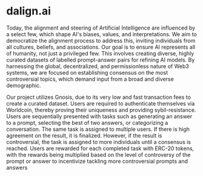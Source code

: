 # dalign.ai

Today, the alignment and steering of Artificial Intelligence are influenced by a select few, which shape AI's biases, values, and interpretations. We aim to democratize the alignment process to address this, inviting individuals from all cultures, beliefs, and associations. Our goal is to ensure AI represents all of humanity, not just a privileged few. This involves creating diverse, highly curated datasets of labelled prompt-answer pairs for refining AI models. By harnessing the global, decentralized, and permissionless nature of Web3 systems, we are focused on establishing consensus on the most controversial topics, which demand input from a broad and diverse demographic.

Our project utilizes Gnosis, due to its very low and fast transaction fees to create a curated dataset. Users are required to authenticate themselves via Worldcoin, thereby proving their uniqueness and providing sybil-resistance. Users are sequentially presented with tasks such as generating an answer to a prompt, selecting the best of two answers, or categorizing a conversation. The same task is assigned to multiple users. If there is high agreement on the result, it is finalized. However, if the result is controversial, the task is assigned to more individuals until a consensus is reached. Users are rewarded for each completed task with ERC-20 tokens, with the rewards being multiplied based on the level of controversy of the prompt or answer to incentivize tackling more controversial prompts and answers
